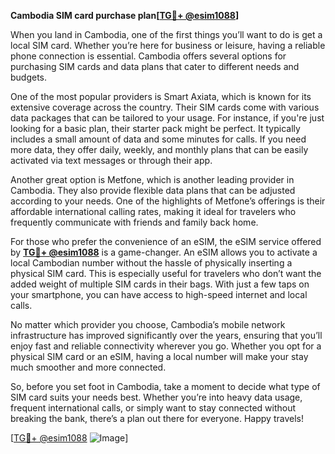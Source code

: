 **Cambodia SIM card purchase plan[[TG💪+ @esim1088](https://t.me/s/esim1088)]**

When you land in Cambodia, one of the first things you’ll want to do is get a local SIM card. Whether you’re here for business or leisure, having a reliable phone connection is essential. Cambodia offers several options for purchasing SIM cards and data plans that cater to different needs and budgets.

One of the most popular providers is Smart Axiata, which is known for its extensive coverage across the country. Their SIM cards come with various data packages that can be tailored to your usage. For instance, if you're just looking for a basic plan, their starter pack might be perfect. It typically includes a small amount of data and some minutes for calls. If you need more data, they offer daily, weekly, and monthly plans that can be easily activated via text messages or through their app. 

Another great option is Metfone, which is another leading provider in Cambodia. They also provide flexible data plans that can be adjusted according to your needs. One of the highlights of Metfone’s offerings is their affordable international calling rates, making it ideal for travelers who frequently communicate with friends and family back home.

For those who prefer the convenience of an eSIM, the eSIM service offered by **[TG💪+ @esim1088](https://t.me/s/esim1088)** is a game-changer. An eSIM allows you to activate a local Cambodian number without the hassle of physically inserting a physical SIM card. This is especially useful for travelers who don’t want the added weight of multiple SIM cards in their bags. With just a few taps on your smartphone, you can have access to high-speed internet and local calls.

No matter which provider you choose, Cambodia’s mobile network infrastructure has improved significantly over the years, ensuring that you’ll enjoy fast and reliable connectivity wherever you go. Whether you opt for a physical SIM card or an eSIM, having a local number will make your stay much smoother and more connected.

So, before you set foot in Cambodia, take a moment to decide what type of SIM card suits your needs best. Whether you’re into heavy data usage, frequent international calls, or simply want to stay connected without breaking the bank, there’s a plan out there for everyone. Happy travels!

[[TG💪+ @esim1088](https://t.me/s/esim1088) ![Image](https://i.postimg.cc/Y0z9fWf4/image.png)]